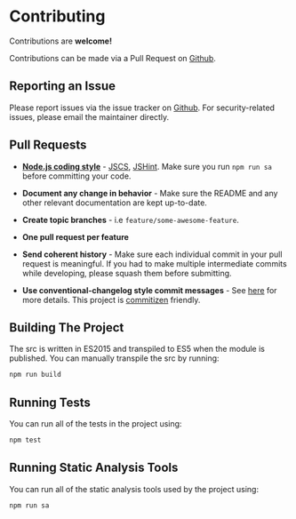 # Contributing

Contributions are **welcome!**

Contributions can be made via a Pull Request on [Github](https://github.com/mike182uk/snpt).

## Reporting an Issue

Please report issues via the issue tracker on [Github](https://github.com/mike182uk/snpt). For security-related issues, please email the maintainer directly.

## Pull Requests

- **[Node.js coding style](https://github.com/felixge/node-style-guide)** - [JSCS](http://jscs.info/), [JSHint](http://jshint.com/). Make sure you run `npm run sa` before committing your code.

- **Document any change in behavior** - Make sure the README and any other relevant documentation are kept up-to-date.

- **Create topic branches** - i.e `feature/some-awesome-feature`.

- **One pull request per feature**

- **Send coherent history** - Make sure each individual commit in your pull request is meaningful. If you had to make multiple intermediate commits while developing, please squash them before submitting.

- **Use conventional-changelog style commit messages** - See [here](https://github.com/angular/angular.js/blob/master/CONTRIBUTING.md#-git-commit-guidelines) for more details. This project is [commitizen](https://commitizen.github.io/cz-cli/) friendly.

## Building The Project

The src is written in ES2015 and transpiled to ES5 when the module is published. You can manually transpile the src by running:

```bash
npm run build
```

## Running Tests

You can run all of the tests in the project using:

```bash
npm test
```

## Running Static Analysis Tools

You can run all of the static analysis tools used by the project using:

```bash
npm run sa
```
